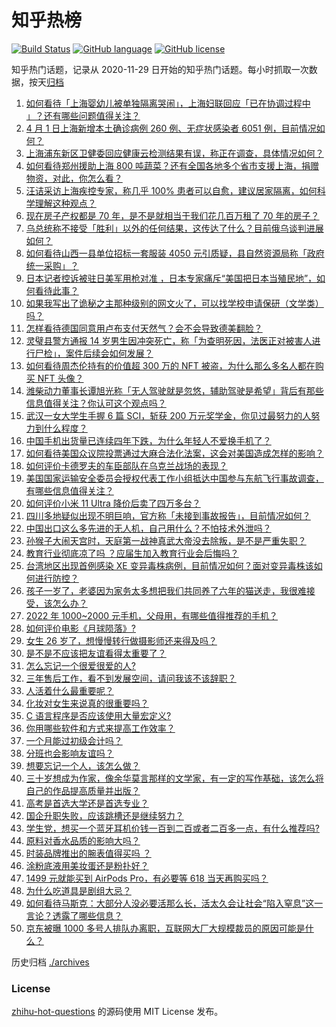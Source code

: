 # 知乎热榜
[![Build Status](https://github.com/ToWeLong/zhihu-hot-questions/workflows/CI/badge.svg)](https://github.com/ToWeLong/zhihu-hot-questions/actions)
[![GitHub language](https://img.shields.io/badge/language-golang-orange.svg)](https://golang.org/)
[![GitHub license](https://img.shields.io/github/license/ToWeLong/zhihu-hot-questions)](https://github.com/ToWeLong/zhihu-hot-questions/blob/main/LICENSE)

知乎热门话题，记录从 2020-11-29 日开始的知乎热门话题。每小时抓取一次数据，按天[归档](./archives)

<!-- BEGIN -->

1. [如何看待「上海婴幼儿被单独隔离哭闹」，上海妇联回应「已在协调过程中 」？还有哪些问题值得关注？](https://www.zhihu.com/question/525590984)
1. [4 月 1 日上海新增本土确诊病例 260 例、无症状感染者 6051 例，目前情况如何？](https://www.zhihu.com/question/525540509)
1. [上海浦东新区卫健委回应健康云检测结果有误，称正在调查，具体情况如何？](https://www.zhihu.com/question/525657370)
1. [如何看待郑州援助上海 800 吨蔬菜？还有全国各地多个省市支援上海，捐赠物资，对此，你怎么看？](https://www.zhihu.com/question/525400538)
1. [汪诘采访上海疾控专家，称几乎 100% 患者可以自愈，建议居家隔离，如何科学理解这种观点？](https://www.zhihu.com/question/525687098)
1. [现在房子产权都是 70 年，是不是就相当于我们花几百万租了 70 年的房子？](https://www.zhihu.com/question/292725148)
1. [乌总统称不接受「胜利」以外的任何结果，这传达了什么？目前俄乌谈判进展如何？](https://www.zhihu.com/question/525661995)
1. [如何看待山西一县单位招标一套服装 4050 元引质疑，县自然资源局称「政府统一采购」？](https://www.zhihu.com/question/525542320)
1. [日本记者控诉被驻日美军用枪对准 ，日本专家痛斥“美国把日本当殖民地”，如何看待此事？](https://www.zhihu.com/question/525543023)
1. [如果我写出了诡秘之主那种级别的网文火了，可以找学校申请保研（文学类）吗？](https://www.zhihu.com/question/525403862)
1. [怎样看待德国同意用卢布支付天然气？会不会导致德美翻脸？](https://www.zhihu.com/question/525569866)
1. [灵璧县警方通报 14 岁男生因冲突死亡，称「为查明死因，法医正对被害人进行尸检」，案件后续会如何发展？](https://www.zhihu.com/question/525609212)
1. [如何看待周杰伦持有的价值超 300 万的 NFT 被盗，为什么那么多名人都在购买 NFT 头像？](https://www.zhihu.com/question/525433404)
1. [潍柴动力董事长谭旭光称「无人驾驶就是忽悠，辅助驾驶是希望」背后有那些信息值得关注？你认可这个观点吗？](https://www.zhihu.com/question/525589861)
1. [武汉一女大学生手握 6 篇 SCI，斩获 200 万元奖学金，你见过最努力的人努力到什么程度？](https://www.zhihu.com/question/525259752)
1. [中国手机出货量已连续四年下跌，为什么年轻人不爱换手机了？](https://www.zhihu.com/question/525046366)
1. [如何看待美国众议院投票通过大麻合法化法案，这会对美国造成怎样的影响？](https://www.zhihu.com/question/525536611)
1. [如何评价卡德罗夫的车臣部队在乌克兰战场的表现？](https://www.zhihu.com/question/524570834)
1. [美国国家运输安全委员会授权代表工作小组抵达中国参与东航飞行事故调查，有哪些信息值得关注？](https://www.zhihu.com/question/525643733)
1. [如何评价小米 11 Ultra 降价后卖了四万多台？](https://www.zhihu.com/question/525386510)
1. [四川多地疑似出现不明巨响，官方称「未接到事故报告」，目前情况如何？](https://www.zhihu.com/question/525428946)
1. [中国出口这么多先进的无人机，自己用什么？不怕技术外泄吗？](https://www.zhihu.com/question/52249171)
1. [孙猴子大闹天宫时，天庭第一战神真武大帝没去除叛，是不是严重失职？](https://www.zhihu.com/question/524381703)
1. [教育行业彻底凉了吗 ？应届生加入教育行业会后悔吗？](https://www.zhihu.com/question/522012684)
1. [台湾地区出现首例感染 XE 变异毒株病例，目前情况如何？面对变异毒株该如何进行防控？](https://www.zhihu.com/question/525610312)
1. [孩子一岁了，老婆因为家务太多想把我们共同养了六年的猫送走，我很难接受，该怎么办？](https://www.zhihu.com/question/525454556)
1. [2022 年 1000~2000 元手机，父母用，有哪些值得推荐的手机？](https://www.zhihu.com/question/519685631)
1. [如何评价电影《月球陨落》?](https://www.zhihu.com/question/524105822)
1. [女生 26 岁了，想慢慢转行做摄影师还来得及吗？](https://www.zhihu.com/question/524549174)
1. [是不是不应该把友谊看得太重要了？](https://www.zhihu.com/question/525287464)
1. [怎么忘记一个很爱很爱的人?](https://www.zhihu.com/question/523117931)
1. [三年售后工作，看不到发展空间，请问我该不该辞职？](https://www.zhihu.com/question/524945139)
1. [人活着什么最重要呢？](https://www.zhihu.com/question/524486329)
1. [化妆对女生来说真的很重要吗？](https://www.zhihu.com/question/521286964)
1. [C 语言程序是否应该使用大量宏定义?](https://www.zhihu.com/question/520737304)
1. [你用哪些软件和方式来提高工作效率？](https://www.zhihu.com/question/20814897)
1. [一个月能过初级会计吗？](https://www.zhihu.com/question/523295858)
1. [分班也会影响友谊吗？](https://www.zhihu.com/question/524073021)
1. [想要忘记一个人，该怎么做？](https://www.zhihu.com/question/523726646)
1. [三十岁想成为作家，像余华莫言那样的文学家，有一定的写作基础，该怎么将自己的作品提高质量并出版？](https://www.zhihu.com/question/519240627)
1. [高考是首选大学还是首选专业？](https://www.zhihu.com/question/518970757)
1. [国企升职失败，应该跳槽还是继续努力？](https://www.zhihu.com/question/520520591)
1. [学生党，想买一个蓝牙耳机价钱一百到二百或者二百多一点，有什么推荐吗?](https://www.zhihu.com/question/384914992)
1. [原料对香水品质的影响大吗？](https://www.zhihu.com/question/511997748)
1. [时装品牌推出的腕表值得买吗 ？](https://www.zhihu.com/question/518541327)
1. [涂粉底液用美妆蛋还是粉扑好？](https://www.zhihu.com/question/395029013)
1. [1499 元就能买到 AirPods Pro，有必要等 618 当天再购买吗？](https://www.zhihu.com/question/524894677)
1. [为什么吃道具是剧组大忌？](https://www.zhihu.com/question/47907880)
1. [如何看待马斯克：大部分人没必要活那么长，活太久会让社会“陷入窒息”这一言论？透露了哪些信息？](https://www.zhihu.com/question/524957038)
1. [京东被曝 1000 多号人排队办离职，互联网大厂大规模裁员的原因可能是什么？](https://www.zhihu.com/question/525445250)

<!-- END -->

历史归档 [./archives](./archives)


### License
[zhihu-hot-questions](https://github.com/towelong/zhihu-hot-questions) 的源码使用 MIT License 发布。